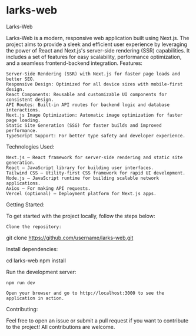 # larks-web
Larks-Web

Larks-Web is a modern, responsive web application built using Next.js. The project aims to provide a sleek and efficient user experience by leveraging the power of React and Next.js's server-side rendering (SSR) capabilities. It includes a set of features for easy scalability, performance optimization, and a seamless frontend-backend integration.
Features:

    Server-Side Rendering (SSR) with Next.js for faster page loads and better SEO.
    Responsive Design: Optimized for all device sizes with mobile-first design.
    React Components: Reusable and customizable UI components for consistent design.
    API Routes: Built-in API routes for backend logic and database interactions.
    Next.js Image Optimization: Automatic image optimization for faster page loading.
    Static Site Generation (SSG) for faster builds and improved performance.
    TypeScript Support: For better type safety and developer experience.

Technologies Used:

    Next.js – React framework for server-side rendering and static site generation.
    React – JavaScript library for building user interfaces.
    Tailwind CSS – Utility-first CSS framework for rapid UI development.
    Node.js – JavaScript runtime for building scalable network applications.
    Axios – For making API requests.
    Vercel (optional) – Deployment platform for Next.js apps.

Getting Started:

To get started with the project locally, follow the steps below:

    Clone the repository:

git clone https://github.com/username/larks-web.git

Install dependencies:

cd larks-web
npm install

Run the development server:

    npm run dev

    Open your browser and go to http://localhost:3000 to see the application in action.

Contributing:

Feel free to open an issue or submit a pull request if you want to contribute to the project! All contributions are welcome.

